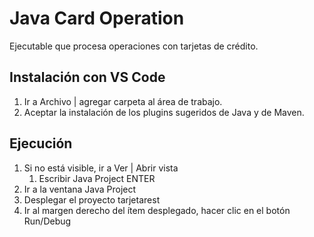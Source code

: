 # Java Card Operation
Ejecutable que procesa operaciones con tarjetas de crédito.

## Instalación con VS Code
1. Ir a Archivo | agregar carpeta al área de trabajo.
1. Aceptar la instalación de los plugins sugeridos de Java y de Maven.

## Ejecución
1. Si no está visible, ir a Ver | Abrir vista
    1. Escribir Java Project ENTER
1. Ir a la ventana Java Project
2. Desplegar el proyecto tarjetarest
3. Ir al margen derecho del ítem desplegado, hacer clic en el botón Run/Debug